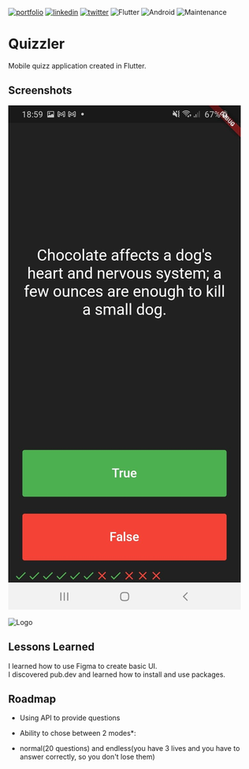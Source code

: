 [![portfolio](https://img.shields.io/badge/my_portfolio-000?style=for-the-badge&logo=ko-fi&logoColor=white)](https://jakubsochacki06.github.io/website/)
[![linkedin](https://img.shields.io/badge/linkedin-0A66C2?style=for-the-badge&logo=linkedin&logoColor=white)](https://www.linkedin.com/in/jakub-sochacki-253062238/)
[![twitter](https://img.shields.io/badge/instagram-ff69b4?style=for-the-badge&logo=instagram&logoColor=white)](https://twitter.com/)
![Flutter](https://img.shields.io/badge/Flutter-%2302569B.svg?style=for-the-badge&logo=Flutter&logoColor=white)
![Android](https://img.shields.io/badge/Android-3DDC84?style=flat-square&logo=android&logoColor=white)
![Maintenance](https://img.shields.io/maintenance/no/2022?style=for-the-badge)

# Quizzler

Mobile quizz application created in Flutter.


## Screenshots

![App Screenshot](https://github.com/JakubSochacki06/quizzler_flutter/blob/master/files/photo1.jpg)


![Logo](https://dev-to-uploads.s3.amazonaws.com/uploads/articles/th5xamgrr6se0x5ro4g6.png)


## Lessons Learned

I learned how to use Figma to create basic UI.
<br>
I discovered pub.dev and learned how to install and use packages.


## Roadmap

- Using API to provide questions

- Ability to chose between 2 modes*:


* normal(20 questions) and endless(you have 3 lives and you have to answer correctly, so you don't lose them)


